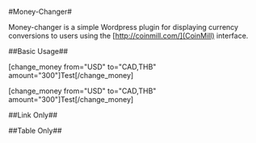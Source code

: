 #Money-Changer#

Money-changer is a simple Wordpress plugin for displaying currency conversions to users using the [http://coinmill.com/](CoinMill) interface.

##Basic Usage##

[change_money from="USD" to="CAD,THB" amount="300"]Test[/change_money]

[change_money from="USD" to="CAD,THB" amount="300"]Test[/change_money]

##Link Only##

##Table Only##